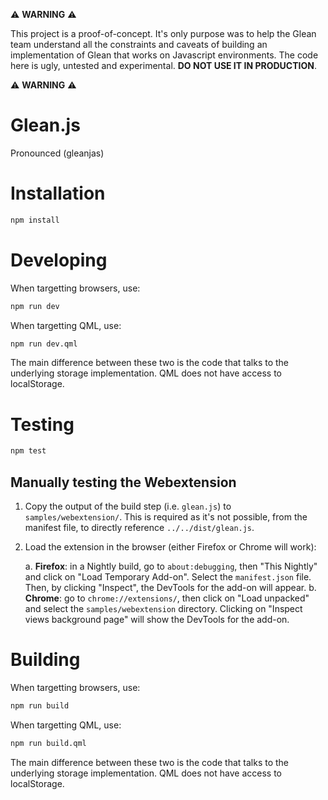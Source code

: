 ⚠️ **WARNING** ⚠️

This project is a proof-of-concept. It's only purpose was to help the Glean team understand all the constraints and caveats of building an implementation of Glean that works on Javascript environments. The code here is ugly, untested and experimental. **DO NOT USE IT IN PRODUCTION**.

⚠️ **WARNING** ⚠️

# Glean.js

Pronounced (gleanjas)

# Installation

```bash
npm install
```

# Developing

When targetting browsers, use:

```bash
npm run dev
```

When targetting QML, use:

```bash
npm run dev.qml
```

The main difference between these two is the code that talks to the underlying storage implementation. QML does not have access to localStorage.

# Testing

```bash
npm test
```

## Manually testing the Webextension

1. Copy the output of the build step (i.e. `glean.js`) to `samples/webextension/`. This is required as it's not possible, from the manifest file, to directly reference `../../dist/glean.js`.
2. Load the extension in the browser (either Firefox or Chrome will work):

    a. **Firefox**: in a Nightly build, go to `about:debugging`, then "This Nightly" and click on "Load Temporary Add-on". Select the `manifest.json` file. Then, by clicking "Inspect", the DevTools for the add-on will appear.
    b. **Chrome**: go to `chrome://extensions/`, then click on "Load unpacked" and select the `samples/webextension` directory. Clicking on "Inspect views background page" will show the DevTools for the add-on.

# Building

When targetting browsers, use:

```bash
npm run build
```

When targetting QML, use:

```bash
npm run build.qml
```

The main difference between these two is the code that talks to the underlying storage implementation. QML does not have access to localStorage.
